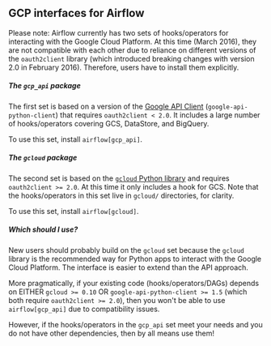 ## GCP interfaces for Airflow

Please note: Airflow currently has two sets of hooks/operators for interacting with the Google Cloud Platform. At this time (March 2016), they are not compatible with each other due to reliance on different versions of the `oauth2client` library (which introduced breaking changes with version 2.0 in February 2016). Therefore, users have to install them explicitly.

##### The `gcp_api` package
The first set is based on a version of the [Google API Client](https://github.com/google/google-api-python-client) (`google-api-python-client`) that requires `oauth2client < 2.0`. It includes a large number of hooks/operators covering GCS, DataStore, and BigQuery.

To use this set, install `airflow[gcp_api]`.

##### The `gcloud` package
The second set is based on the [`gcloud` Python library](https://googlecloudplatform.github.io/gcloud-python/) and requires `oauth2client >= 2.0`. At this time it only includes a hook for GCS. Note that the hooks/operators in this set live in `gcloud/` directories, for clarity.

To use this set, install `airflow[gcloud]`.

##### Which should I use?
New users should probably build on the `gcloud` set because the `gcloud` library is the recommended way for Python apps to interact with the Google Cloud Platform. The interface is easier to extend than the API approach.  

More pragmatically, if your existing code (hooks/operators/DAGs) depends on EITHER `gcloud >= 0.10` OR `google-api-python-client >= 1.5` (which both require `oauth2client >= 2.0`), then you won't be able to use `airflow[gcp_api]` due to compatibility issues. 

However, if the hooks/operators in the `gcp_api` set meet your needs and you do not have other dependencies, then by all means use them!
